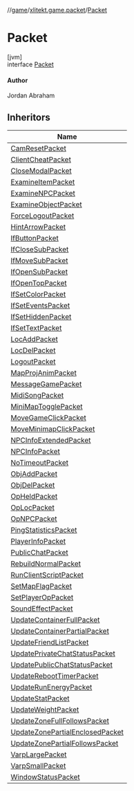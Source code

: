 //[game](../../../index.md)/[xlitekt.game.packet](../index.md)/[Packet](index.md)

# Packet

[jvm]\
interface [Packet](index.md)

#### Author

Jordan Abraham

## Inheritors

| Name |
|---|
| [CamResetPacket](../-cam-reset-packet/index.md) |
| [ClientCheatPacket](../-client-cheat-packet/index.md) |
| [CloseModalPacket](../-close-modal-packet/index.md) |
| [ExamineItemPacket](../-examine-item-packet/index.md) |
| [ExamineNPCPacket](../-examine-n-p-c-packet/index.md) |
| [ExamineObjectPacket](../-examine-object-packet/index.md) |
| [ForceLogoutPacket](../-force-logout-packet/index.md) |
| [HintArrowPacket](../-hint-arrow-packet/index.md) |
| [IfButtonPacket](../-if-button-packet/index.md) |
| [IfCloseSubPacket](../-if-close-sub-packet/index.md) |
| [IfMoveSubPacket](../-if-move-sub-packet/index.md) |
| [IfOpenSubPacket](../-if-open-sub-packet/index.md) |
| [IfOpenTopPacket](../-if-open-top-packet/index.md) |
| [IfSetColorPacket](../-if-set-color-packet/index.md) |
| [IfSetEventsPacket](../-if-set-events-packet/index.md) |
| [IfSetHiddenPacket](../-if-set-hidden-packet/index.md) |
| [IfSetTextPacket](../-if-set-text-packet/index.md) |
| [LocAddPacket](../-loc-add-packet/index.md) |
| [LocDelPacket](../-loc-del-packet/index.md) |
| [LogoutPacket](../-logout-packet/index.md) |
| [MapProjAnimPacket](../-map-proj-anim-packet/index.md) |
| [MessageGamePacket](../-message-game-packet/index.md) |
| [MidiSongPacket](../-midi-song-packet/index.md) |
| [MiniMapTogglePacket](../-mini-map-toggle-packet/index.md) |
| [MoveGameClickPacket](../-move-game-click-packet/index.md) |
| [MoveMinimapClickPacket](../-move-minimap-click-packet/index.md) |
| [NPCInfoExtendedPacket](../-n-p-c-info-extended-packet/index.md) |
| [NPCInfoPacket](../-n-p-c-info-packet/index.md) |
| [NoTimeoutPacket](../-no-timeout-packet/index.md) |
| [ObjAddPacket](../-obj-add-packet/index.md) |
| [ObjDelPacket](../-obj-del-packet/index.md) |
| [OpHeldPacket](../-op-held-packet/index.md) |
| [OpLocPacket](../-op-loc-packet/index.md) |
| [OpNPCPacket](../-op-n-p-c-packet/index.md) |
| [PingStatisticsPacket](../-ping-statistics-packet/index.md) |
| [PlayerInfoPacket](../-player-info-packet/index.md) |
| [PublicChatPacket](../-public-chat-packet/index.md) |
| [RebuildNormalPacket](../-rebuild-normal-packet/index.md) |
| [RunClientScriptPacket](../-run-client-script-packet/index.md) |
| [SetMapFlagPacket](../-set-map-flag-packet/index.md) |
| [SetPlayerOpPacket](../-set-player-op-packet/index.md) |
| [SoundEffectPacket](../-sound-effect-packet/index.md) |
| [UpdateContainerFullPacket](../-update-container-full-packet/index.md) |
| [UpdateContainerPartialPacket](../-update-container-partial-packet/index.md) |
| [UpdateFriendListPacket](../-update-friend-list-packet/index.md) |
| [UpdatePrivateChatStatusPacket](../-update-private-chat-status-packet/index.md) |
| [UpdatePublicChatStatusPacket](../-update-public-chat-status-packet/index.md) |
| [UpdateRebootTimerPacket](../-update-reboot-timer-packet/index.md) |
| [UpdateRunEnergyPacket](../-update-run-energy-packet/index.md) |
| [UpdateStatPacket](../-update-stat-packet/index.md) |
| [UpdateWeightPacket](../-update-weight-packet/index.md) |
| [UpdateZoneFullFollowsPacket](../-update-zone-full-follows-packet/index.md) |
| [UpdateZonePartialEnclosedPacket](../-update-zone-partial-enclosed-packet/index.md) |
| [UpdateZonePartialFollowsPacket](../-update-zone-partial-follows-packet/index.md) |
| [VarpLargePacket](../-varp-large-packet/index.md) |
| [VarpSmallPacket](../-varp-small-packet/index.md) |
| [WindowStatusPacket](../-window-status-packet/index.md) |
